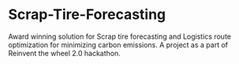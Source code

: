 # Scrap-Tire-Forecasting
Award winning solution for Scrap tire forecasting and Logistics route optimization for minimizing carbon emissions. A project as a part of Reinvent the wheel 2.0 hackathon.
